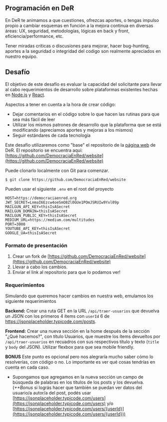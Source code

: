 ##  Programación en DeR
En DeR te animamos a que cuestiones, ofrezcas aportes, o tengas impulso propio a cambiar esquemas en función a la mejora continua en diversas áreas: UX, seguridad, metodologías, lógicas en back y front, eficiencia/performance, etc.

Tener miradas críticas o discusiones para mejorar, hacer bug-hunting, aportes a la seguridad o integridad del codigo son realmente apreciados en nuestro equipo. 

## Desafío
El objetivo de este desafío es evaluar la capacidad del solicitante para llevar al cabo requerimientos de desarrollo sobre plataformas existentes hechas en [Node.js](https://nodejs.org/) y [React](reactjs.org/).

Aspectos a tener en cuenta a la hora de crear código:
- Dejar comentarios en el código sobre lo que hacen las rutinas para que sea más fácil de leer
- Utilizar los mismos patrones de desarrollo que la plataforma que se está modificando (apreciamos aportes y mejoras a los mismos)
- Seguir estándares de cada tecnología

Este desafío utilizaremos como "base" el repositorio de la [página web](https://democraciaenred.org/) de DeR. El repositorio se encuentra aqui: [https://github.com/DemocraciaEnRed/website](https://github.com/DemocraciaEnRed/website)

Puede clonarlo localmente con Git para comenzar.

```
$ git clone https://github.com/DemocraciaEnRed/website
```

Pueden usar el siguiente `.env` en el root del proyecto

```
HOST=https://democraciaenred.org
JWT_SECRET=LnmaI6Ezcw4oeSmO8Zl0GUe1POmJSRUIw9Yxl09p
MAILGUN_API_KEY=thisIsASecret
MAILGUN_DOMAIN=thisIsASecret
MAILGUN_PUBLIC_KEY=thisIsASecret
MEDIUM_URL=https://medium.com/multitudes
PORT=3000
YOUTUBE_API_KEY=thisIsASecret
GOOGLE_UA=thisIsASecret
```

### Formato de presentación

1. Crear un fork de [https://github.com/DemocraciaEnRed/website](https://github.com/DemocraciaEnRed/website)
2. Llevar a cabo los cambios. 
3. Enviar el link al repositorio para que lo podamos ver!

### Requerimientos

Simulando que queremos hacer cambios en nuestra web, emulamos los siguiente requerimientos

__Backend:__
Crear una ruta GET en la URL `/api/traer-usuarios` que devuelva un JSON con los primeros 4 ítems con `userId` 6 de https://jsonplaceholder.typicode.com/posts. 

__Frontend:__
Crear una nueva sección en la home después de la sección "¿Qué hacemos?", con título Usuarios, que muestre los ítems devueltos por `/api/traer-usuarios` en recuadros con sus respectivos título y texto (`title` y `body` del JSON). Utilizar flexbox para que sea mobile friendly.

__BONUS__
Este punto es opcional pero nos alegraría mucho saber cómo lo resolverías, con código o no. Lo importante es ver qué cosas tendrías en cuenta en cada caso.

- Supongamos que agregamos en la nueva sección un campo de búsqueda de palabras en los títulos de los posts y los devuelva. (*++Bonus* si lográs hacer que también se puedan ver datos del usuario/a autor/a del post, podés usar [https://jsonplaceholder.typicode.com/users](https://jsonplaceholder.typicode.com/users) y/o [https://jsonplaceholder.typicode.com/users/{userId}](https://jsonplaceholder.typicode.com/users/{userId}))
